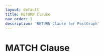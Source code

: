 ```yaml
---
layout: default
title: RETURN Clause
nav_order: 1
description: 'RETURN Clause for PostGraph'
---
```


# MATCH Clause

